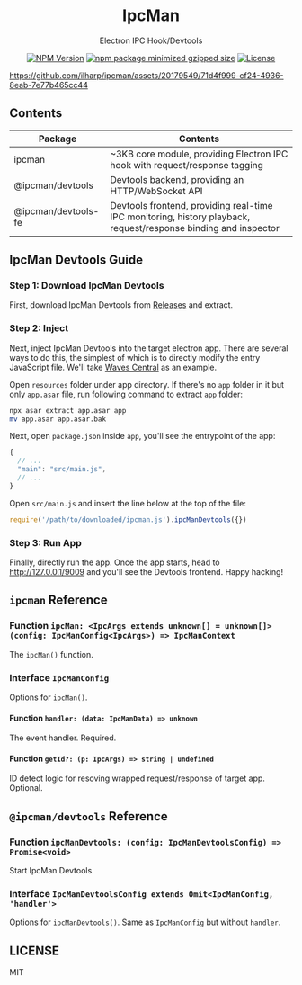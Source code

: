 <div align="center">

<h1>IpcMan</h1>
<p>Electron IPC Hook/Devtools</p>

[![NPM Version](https://img.shields.io/npm/v/ipcman?style=flat-square)](https://www.npmjs.com/package/ipcman)
[![npm package minimized gzipped size](https://img.shields.io/bundlejs/size/ipcman?style=flat-square)](https://www.npmjs.com/package/ipcman)
[![License](https://img.shields.io/github/license/ilharp/ipcman?style=flat-square)](https://github.com/ilharp/ipcman/blob/master/LICENSE)
</div>

<https://github.com/ilharp/ipcman/assets/20179549/71d4f999-cf24-4936-8eab-7e77b465cc44>

## Contents

Package|Contents
-|-
ipcman|~3KB core module, providing Electron IPC hook with request/response tagging
@ipcman/devtools|Devtools backend, providing an HTTP/WebSocket API
@ipcman/devtools-fe|Devtools frontend, providing real-time IPC monitoring, history playback, request/response binding and inspector

## IpcMan Devtools Guide

### Step 1: Download IpcMan Devtools

First, download IpcMan Devtools from [Releases](https://github.com/ilharp/ipcman/releases) and extract.

### Step 2: Inject

Next, inject IpcMan Devtools into the target electron app. There are several ways to do this,
the simplest of which is to directly modify the entry JavaScript file. We'll take [Waves Central](https://www.waves.com/downloads/central) as an example.

Open `resources` folder under app directory. If there's no `app` folder in it but only `app.asar` file, run following command to extract `app` folder:

```sh
npx asar extract app.asar app
mv app.asar app.asar.bak
```

Next, open `package.json` inside `app`, you'll see the entrypoint of the app:

```js
{
  // ...
  "main": "src/main.js",
  // ...
}
```

Open `src/main.js` and insert the line below at the top of the file:

```js
require('/path/to/downloaded/ipcman.js').ipcManDevtools({})
```

### Step 3: Run App

Finally, directly run the app. Once the app starts, head to <http://127.0.0.1/9009> and you'll see the Devtools frontend. Happy hacking!

## `ipcman` Reference

### Function `ipcMan: <IpcArgs extends unknown[] = unknown[]>(config: IpcManConfig<IpcArgs>) => IpcManContext`

The `ipcMan()` function.

### Interface `IpcManConfig`

Options for `ipcMan()`.

#### Function `handler: (data: IpcManData) => unknown`

The event handler. Required.

#### Function `getId?: (p: IpcArgs) => string | undefined`

ID detect logic for resoving wrapped request/response of target app. Optional.

## `@ipcman/devtools` Reference

### Function `ipcManDevtools: (config: IpcManDevtoolsConfig) => Promise<void>`

Start IpcMan Devtools.

### Interface `IpcManDevtoolsConfig extends Omit<IpcManConfig, 'handler'>`

Options for `ipcManDevtools()`. Same as `IpcManConfig` but without `handler`.

## LICENSE

MIT
